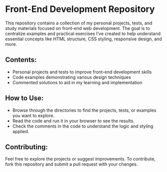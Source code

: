 # Front-End Development Repository

This repository contains a collection of my personal projects, tests, and study materials focused on front-end web development. The goal is to centralize examples and practical exercises I've created to help understand essential concepts like HTML structure, CSS styling, responsive design, and more.

## Contents:
- Personal projects and tests to improve front-end development skills
- Code examples demonstrating various design techniques
- Commented solutions to aid in my learning and implementation

## How to Use:
- Browse through the directories to find the projects, tests, or examples you want to explore.
- Read the code and run it in your browser to see the results.
- Check the comments in the code to understand the logic and styling applied.

## Contributing:
Feel free to explore the projects or suggest improvements. To contribute, fork this repository and submit a pull request with your changes.

 
